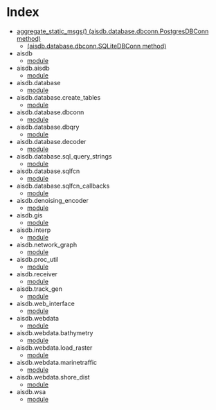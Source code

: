 # Index

* [aggregate\_static\_msgs() (aisdb.database.dbconn.PostgresDBConn method)](about:blank/api/aisdb.database.dbconn.html#aisdb.database.dbconn.PostgresDBConn.aggregate\_static\_msgs)
  * [(aisdb.database.dbconn.SQLiteDBConn method)](about:blank/api/aisdb.database.dbconn.html#aisdb.database.dbconn.SQLiteDBConn.aggregate\_static\_msgs)
* aisdb
  * [module](about:blank/api/aisdb.html#module-aisdb)
* aisdb.aisdb
  * [module](about:blank/api/aisdb.aisdb.html#module-aisdb.aisdb)
* aisdb.database
  * [module](about:blank/api/aisdb.database.html#module-aisdb.database)
* aisdb.database.create\_tables
  * [module](about:blank/api/aisdb.database.create\_tables.html#module-aisdb.database.create\_tables)
* aisdb.database.dbconn
  * [module](about:blank/api/aisdb.database.dbconn.html#module-aisdb.database.dbconn)
* aisdb.database.dbqry
  * [module](about:blank/api/aisdb.database.dbqry.html#module-aisdb.database.dbqry)
* aisdb.database.decoder
  * [module](about:blank/api/aisdb.database.decoder.html#module-aisdb.database.decoder)
* aisdb.database.sql\_query\_strings
  * [module](about:blank/api/aisdb.database.sql\_query\_strings.html#module-aisdb.database.sql\_query\_strings)
* aisdb.database.sqlfcn
  * [module](about:blank/api/aisdb.database.sqlfcn.html#module-aisdb.database.sqlfcn)
* aisdb.database.sqlfcn\_callbacks
  * [module](about:blank/api/aisdb.database.sqlfcn\_callbacks.html#module-aisdb.database.sqlfcn\_callbacks)
* aisdb.denoising\_encoder
  * [module](about:blank/api/aisdb.denoising\_encoder.html#module-aisdb.denoising\_encoder)
* aisdb.gis
  * [module](about:blank/api/aisdb.gis.html#module-aisdb.gis)
* aisdb.interp
  * [module](about:blank/api/aisdb.interp.html#module-aisdb.interp)
* aisdb.network\_graph
  * [module](about:blank/api/aisdb.network\_graph.html#module-aisdb.network\_graph)
* aisdb.proc\_util
  * [module](about:blank/api/aisdb.proc\_util.html#module-aisdb.proc\_util)
* aisdb.receiver
  * [module](about:blank/api/aisdb.receiver.html#module-aisdb.receiver)
* aisdb.track\_gen
  * [module](about:blank/api/aisdb.track\_gen.html#module-aisdb.track\_gen)
* aisdb.web\_interface
  * [module](about:blank/api/aisdb.web\_interface.html#module-aisdb.web\_interface)
* aisdb.webdata
  * [module](about:blank/api/aisdb.webdata.html#module-aisdb.webdata)
* aisdb.webdata.bathymetry
  * [module](about:blank/api/aisdb.webdata.bathymetry.html#module-aisdb.webdata.bathymetry)
* aisdb.webdata.load\_raster
  * [module](about:blank/api/aisdb.webdata.load\_raster.html#module-aisdb.webdata.load\_raster)
* aisdb.webdata.marinetraffic
  * [module](about:blank/api/aisdb.webdata.marinetraffic.html#module-aisdb.webdata.marinetraffic)
* aisdb.webdata.shore\_dist
  * [module](about:blank/api/aisdb.webdata.shore\_dist.html#module-aisdb.webdata.shore\_dist)
* aisdb.wsa
  * [module](about:blank/api/aisdb.wsa.html#module-aisdb.wsa)
